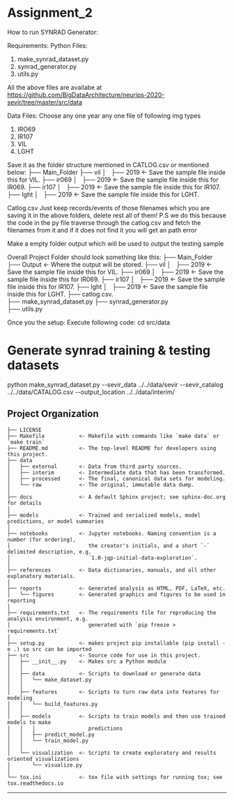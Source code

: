 Assignment_2
==============================

How to run SYNRAD Generator:

Requirements: 
Python Files:
1) make_synrad_dataset.py
2) synrad_generator.py
3) utils.py 

All the above files are availabe at https://github.com/BigDataArchitecture/neurips-2020-sevir/tree/master/src/data

Data Files:
Choose any one year any one file of following img types
1) IRO69 
2) IR107
3) VIL
4) LGHT

Save it as the folder structure mentioned in CATLOG.csv or mentioned below:
  ├── Main_Folder
    ├── vil
    │   ├── 2019      <- Save the sample file inside this for VIL.
    ├── ir069
    │   ├── 2019      <- Save the sample file inside this for IR069.
    ├── ir107
    │   ├── 2019      <- Save the sample file inside this for IR107.
    ├── lght
    │   ├── 2019      <- Save the sample file inside this for LGHT.
  
Catlog.csv
Just keep records/events of those filenames which you are saving it in the above folders, delete rest all of them!
P.S we do this because the code in the py file traverse through the catlog.csv and fetch the filenames from it and if it does not find it you will get an path error

Make a empty folder output which will be used to output the testing sample

Overall Project Folder should look something like this:
  ├── Main_Folder
    ├── Output        <- Where the output will be stored.
    ├── vil
    │   ├── 2019      <- Save the sample file inside this for VIL.
    ├── ir069
    │   ├── 2019      <- Save the sample file inside this for IR069.
    ├── ir107
    │   ├── 2019      <- Save the sample file inside this for IR107.
    ├── lght
    │   ├── 2019      <- Save the sample file inside this for LGHT.
    ├── catlog.csv.       
    ├── make_synrad_dataset.py
    ├── synrad_generator.py   
    ├── utils.py    

Once you the setup:
Execute following code:
cd src/data

# Generate synrad training & testing datasets
python make_synrad_dataset.py --sevir_data ../../data/sevir --sevir_catalog ../../data/CATALOG.csv --output_location ../../data/interim/


Project Organization
------------

    ├── LICENSE
    ├── Makefile           <- Makefile with commands like `make data` or `make train`
    ├── README.md          <- The top-level README for developers using this project.
    ├── data
    │   ├── external       <- Data from third party sources.
    │   ├── interim        <- Intermediate data that has been transformed.
    │   ├── processed      <- The final, canonical data sets for modeling.
    │   └── raw            <- The original, immutable data dump.
    │
    ├── docs               <- A default Sphinx project; see sphinx-doc.org for details
    │
    ├── models             <- Trained and serialized models, model predictions, or model summaries
    │
    ├── notebooks          <- Jupyter notebooks. Naming convention is a number (for ordering),
    │                         the creator's initials, and a short `-` delimited description, e.g.
    │                         `1.0-jqp-initial-data-exploration`.
    │
    ├── references         <- Data dictionaries, manuals, and all other explanatory materials.
    │
    ├── reports            <- Generated analysis as HTML, PDF, LaTeX, etc.
    │   └── figures        <- Generated graphics and figures to be used in reporting
    │
    ├── requirements.txt   <- The requirements file for reproducing the analysis environment, e.g.
    │                         generated with `pip freeze > requirements.txt`
    │
    ├── setup.py           <- makes project pip installable (pip install -e .) so src can be imported
    ├── src                <- Source code for use in this project.
    │   ├── __init__.py    <- Makes src a Python module
    │   │
    │   ├── data           <- Scripts to download or generate data
    │   │   └── make_dataset.py
    │   │
    │   ├── features       <- Scripts to turn raw data into features for modeling
    │   │   └── build_features.py
    │   │
    │   ├── models         <- Scripts to train models and then use trained models to make
    │   │   │                 predictions
    │   │   ├── predict_model.py
    │   │   └── train_model.py
    │   │
    │   └── visualization  <- Scripts to create exploratory and results oriented visualizations
    │       └── visualize.py
    │
    └── tox.ini            <- tox file with settings for running tox; see tox.readthedocs.io


--------

